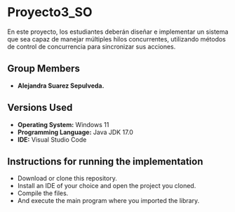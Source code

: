 # Proyecto3_SO 

En este proyecto, los estudiantes deberán diseñar e implementar un sistema que sea capaz de manejar múltiples hilos concurrentes, utilizando métodos de control de concurrencia para sincronizar sus acciones.

## Group Members

- **Alejandra Suarez Sepulveda.**

## Versions Used

- **Operating System:** Windows 11 
- **Programming Language:** Java JDK 17.0
- **IDE:** Visual Studio Code

## Instructions for running the implementation
- Download or clone this repository.
- Install an IDE of your choice and open the project you cloned.
- Compile the files.
- And execute the main program where you imported the library.

